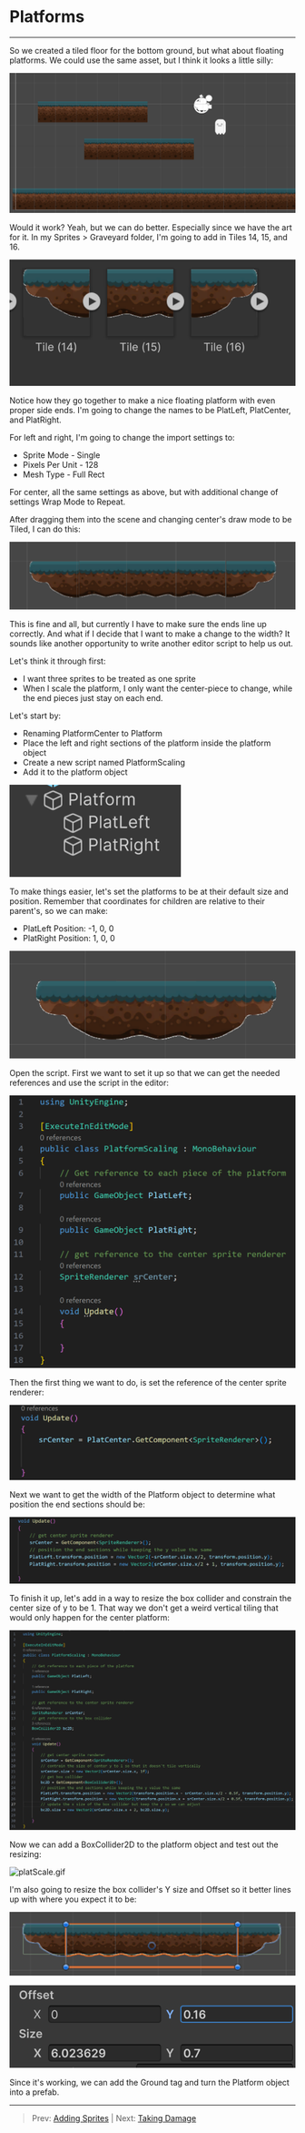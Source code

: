 # Platforms
---

So we created a tiled floor for the bottom ground, but what about floating platforms. We could use the same asset, but
I think it looks a little silly:

![img.png](img.png)

Would it work? Yeah, but we can do better. Especially since we have the art for it. In my Sprites > Graveyard folder, I'm 
going to add in Tiles 14, 15, and 16.

![img_1.png](img_1.png)

Notice how they go together to make a nice floating platform with even proper side ends. I'm going to change the names
to be PlatLeft, PlatCenter, and PlatRight.

For left and right, I'm going to change the import settings to:

* Sprite Mode - Single
* Pixels Per Unit - 128
* Mesh Type - Full Rect

For center, all the same settings as above, but with additional change of settings Wrap Mode to Repeat.

After dragging them into the scene and changing center's draw mode to be Tiled, I can do this:

![img_2.png](img_2.png)

This is fine and all, but currently I have to make sure the ends line up correctly. And what if I decide that I want
to make a change to the width? It sounds like another opportunity to write another editor script to help us out.

Let's think it through first:
* I want three sprites to be treated as one sprite
* When I scale the platform, I only want the center-piece to change, while the end pieces just stay on each end.

Let's start by:
* Renaming PlatformCenter to Platform
* Place the left and right sections of the platform inside the platform object
* Create a new script named PlatformScaling
* Add it to the platform object

![img_3.png](img_3.png)

To make things easier, let's set the platforms to be at their default size and position. 
Remember that coordinates for children are relative to their parent's, so we can make:
* PlatLeft Position: -1, 0, 0
* PlatRight Position: 1, 0, 0

![img_6.png](img_6.png)

Open the script. First we want to set it up so that we can get the needed references and use the script in the editor:

![img_4.png](img_4.png)

Then the first thing we want to do, is set the reference of the center sprite renderer:

![img_5.png](img_5.png)

Next we want to get the width of the Platform object to determine what position the end sections should be:

![img_7.png](img_7.png)

To finish it up, let's add in a way to resize the box collider and constrain the center size of y to be 1. That way we don't 
get a weird vertical tiling that would only happen for the center platform:

![img_8.png](img_8.png)

Now we can add a BoxCollider2D to the platform object and test out the resizing:

![platScale.gif](platScale.gif)

I'm also going to resize the box collider's Y size and Offset so it better lines up with where you expect it to be:

![img_9.png](img_9.png)

![img_10.png](img_10.png)

Since it's working, we can add the Ground tag and turn the Platform object into a prefab.

---
>Prev: [Adding Sprites](/03_Sprites/SPRITES.md) | Next: [Taking Damage](05_Damage%2FDAMAGE.md)
